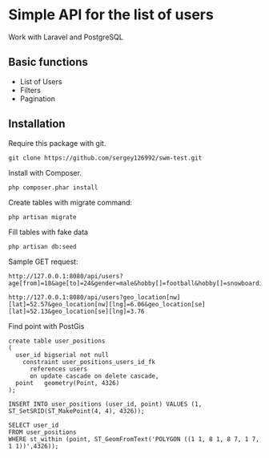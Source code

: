 # Simple API for the list of users

Work with Laravel and PostgreSQL

## Basic functions

* List of Users
* Filters
* Pagination

## Installation

Require this package with git.

```shell
git clone https://github.com/sergey126992/swm-test.git
```

Install with Composer.

```shell
php composer.phar install
```

Create tables with migrate command:

```shell
php artisan migrate
```

Fill tables with fake data

```shell
php artisan db:seed
```

Sample GET request:
```
http://127.0.0.1:8080/api/users?age[from]=18&age[to]=24&gender=male&hobby[]=football&hobby[]=snowboarding

http://127.0.0.1:8080/api/users?geo_location[nw][lat]=52.57&geo_location[nw][lng]=6.06&geo_location[se][lat]=52.13&geo_location[se][lng]=3.76
```


Find point with PostGis
```
create table user_positions
(
  user_id bigserial not null
    constraint user_positions_users_id_fk
      references users
      on update cascade on delete cascade,
  point   geometry(Point, 4326)
);

INSERT INTO user_positions (user_id, point) VALUES (1, ST_SetSRID(ST_MakePoint(4, 4), 4326));

SELECT user_id
FROM user_positions
WHERE st_within (point, ST_GeomFromText('POLYGON ((1 1, 8 1, 8 7, 1 7, 1 1))',4326));
```